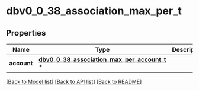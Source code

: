 # dbv0_0_38_association_max_per_t

## Properties
Name | Type | Description | Notes
------------ | ------------- | ------------- | -------------
**account** | [**dbv0_0_38_association_max_per_account_t**](dbv0_0_38_association_max_per_account.md) \* |  | [optional] 

[[Back to Model list]](../README.md#documentation-for-models) [[Back to API list]](../README.md#documentation-for-api-endpoints) [[Back to README]](../README.md)


